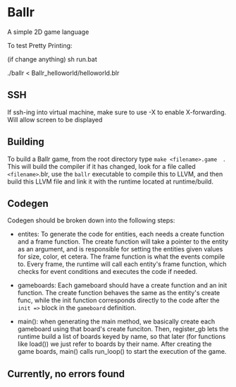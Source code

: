 # Ballr
A simple 2D game language


To test Pretty Printing:

(if change anything) 
sh run.bat


./ballr < Ballr\_helloworld/helloworld.blr 

SSH
-------
If ssh-ing into virtual machine, make sure to use -X to enable X-forwarding. Will allow screen to be displayed

Building 
---------
To build a Ballr game, from the root directory type `make <filename>.game  `.
This will build the compiler if it has changed, look for a file called
`<filename>`.blr, use the `ballr` executable to compile this to LLVM, and then
build this LLVM file and link it with the runtime located at runtime/build.


Codegen 
--------
Codegen should be broken down into the following steps:

* entites: To generate the code for entities, each needs a create function and
  a frame function. The create function will take a pointer to the entity as an
  argument, and is responsible for setting the entities given values for size,
  color, et cetera. The frame function is what the events compile to. Every
  frame, the runtime will call each entity's frame function, which checks for
  event conditions and executes the code if needed.

* gameboards: Each gameboard should have a create function and an init
  function. The create function behaves the same as the entity's create func,
  while the init function corresponds directly to the code after the `init =>`
  block in the `gameboard` definition. 

* main(): when generating the main method, we basically create each gameboard
  using that board's create funciton. Then, register\_gb lets the runtime build
  a list of boards keyed by name, so that later (for functions like load()) we
  just refer to boards by their name. After creating the game boards, main()
  calls run\_loop() to start the execution of the game.


Currently, no errors found 
---------------------------


